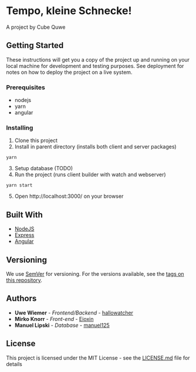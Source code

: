 # Tempo, kleine Schnecke!

A project by Cube Quwe

## Getting Started

These instructions will get you a copy of the project up and running on your local machine for development and testing purposes. See deployment for notes on how to deploy the project on a live system.

### Prerequisites

- nodejs
- yarn
- angular

### Installing

1. Clone this project
2. Install in parent directory (installs both client and server packages)

```
yarn
```

3. Setup database (TODO)
4. Run the project (runs client builder with watch and webserver)

```
yarn start
```

5. Open http://localhost:3000/ on your browser


## Built With

* [NodeJS](https://nodejs.org/en/)
* [Express](https://expressjs.com)
* [Angular](https://angular.io)

## Versioning

We use [SemVer](http://semver.org/) for versioning. For the versions available, see the [tags on this repository](https://github.com/your/project/tags). 

## Authors

* **Uwe Wiemer** - *Frontend/Backend* - [hallowatcher](https://github.com/hallowatcher)
* **Mirko Knorr** - *Front-end* - [Eioxin](https://github.com/Eioxin)
* **Manuel Lipski** - *Database* - [manuel125](https://github.com/manuel125)

## License

This project is licensed under the MIT License - see the [LICENSE.md](LICENSE.md) file for details
